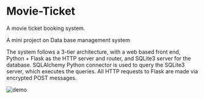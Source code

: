 # Movie-Ticket

A movie ticket booking system.

A mini project on Data base management system

The system follows a 3-tier architecture, with a web based front end, Python + Flask as the HTTP server and router, and SQLite3 server for the database. SQLAlchemy Python connector is used to query the SQLite3 server, which executes the queries. All HTTP requests to Flask are made via encrypted POST messages.

![demo](https://user-images.githubusercontent.com/113454787/220927213-1db22939-efa8-4bdf-9e45-679d73c5d280.gif)
